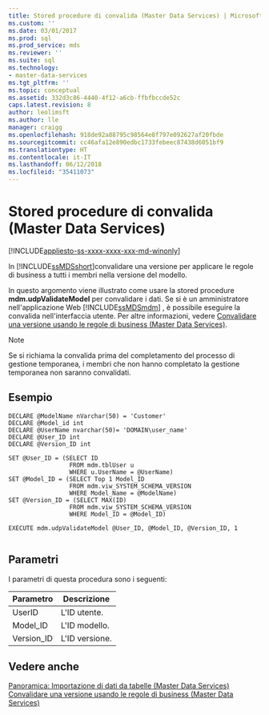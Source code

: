 ```yaml
---
title: Stored procedure di convalida (Master Data Services) | Microsoft Docs
ms.custom: ''
ms.date: 03/01/2017
ms.prod: sql
ms.prod_service: mds
ms.reviewer: ''
ms.suite: sql
ms.technology:
- master-data-services
ms.tgt_pltfrm: ''
ms.topic: conceptual
ms.assetid: 332d3c86-4440-4f12-a6cb-ffbfbccde52c
caps.latest.revision: 8
author: leolimsft
ms.author: lle
manager: craigg
ms.openlocfilehash: 918de92a88795c98564e8f797e092627af20fbde
ms.sourcegitcommit: cc46afa12e890edbc1733febeec87438d6051bf9
ms.translationtype: HT
ms.contentlocale: it-IT
ms.lasthandoff: 06/12/2018
ms.locfileid: "35411073"
---
```

# <a name="validation-stored-procedure-master-data-services"></a>Stored procedure di convalida (Master Data Services)

[!INCLUDE[appliesto-ss-xxxx-xxxx-xxx-md-winonly](../includes/appliesto-ss-xxxx-xxxx-xxx-md-winonly.md)]

  In [!INCLUDE[ssMDSshort](../includes/ssmdsshort-md.md)]convalidare una versione per applicare le regole di business a tutti i membri nella versione del modello.  
  
 In questo argomento viene illustrato come usare la stored procedure **mdm.udpValidateModel** per convalidare i dati. Se si è un amministratore nell'applicazione Web [!INCLUDE[ssMDSmdm](../includes/ssmdsmdm-md.md)] , è possibile eseguire la convalida nell'interfaccia utente. Per altre informazioni, vedere [Convalidare una versione usando le regole di business &#40;Master Data Services&#41;](../master-data-services/validate-a-version-against-business-rules-master-data-services.md).  
  
> [!NOTE]  
>  Se si richiama la convalida prima del completamento del processo di gestione temporanea, i membri che non hanno completato la gestione temporanea non saranno convalidati.  
  
## <a name="example"></a>Esempio  
  
```  
DECLARE @ModelName nVarchar(50) = 'Customer'   
DECLARE @Model_id int   
DECLARE @UserName nvarchar(50)= 'DOMAIN\user_name'   
DECLARE @User_ID int   
DECLARE @Version_ID int   
  
SET @User_ID = (SELECT ID    
                 FROM mdm.tblUser u   
                 WHERE u.UserName = @UserName)   
SET @Model_ID = (SELECT Top 1 Model_ID   
                 FROM mdm.viw_SYSTEM_SCHEMA_VERSION   
                 WHERE Model_Name = @ModelName)   
SET @Version_ID = (SELECT MAX(ID)   
                 FROM mdm.viw_SYSTEM_SCHEMA_VERSION   
                 WHERE Model_ID = @Model_ID)  
  
EXECUTE mdm.udpValidateModel @User_ID, @Model_ID, @Version_ID, 1  
  
```  
  
## <a name="parameters"></a>Parametri  
 I parametri di questa procedura sono i seguenti:  
  
|Parametro|Descrizione|  
|---------------|-----------------|  
|UserID|L'ID utente.|  
|Model_ID|L'ID modello.|  
|Version_ID|L'ID versione.|  
  
## <a name="see-also"></a>Vedere anche  
 [Panoramica: Importazione di dati da tabelle &#40;Master Data Services&#41;](../master-data-services/overview-importing-data-from-tables-master-data-services.md)   
 [Convalidare una versione usando le regole di business &#40;Master Data Services&#41;](../master-data-services/validate-a-version-against-business-rules-master-data-services.md)  
  
  

